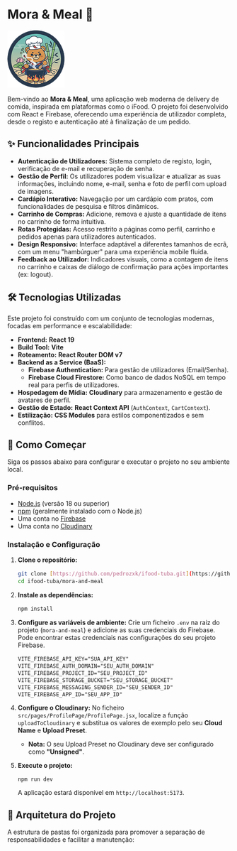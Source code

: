 # Mora & Meal 🍜

![Mora & Meal Logo](https://github.com/PedroZxK/ifood-tuba/blob/main/mora-and-meal/public/logo.png)

Bem-vindo ao **Mora & Meal**, uma aplicação web moderna de delivery de comida, inspirada em plataformas como o iFood. O projeto foi desenvolvido com React e Firebase, oferecendo uma experiência de utilizador completa, desde o registo e autenticação até à finalização de um pedido.

## ✨ Funcionalidades Principais

* **Autenticação de Utilizadores:** Sistema completo de registo, login, verificação de e-mail e recuperação de senha.
* **Gestão de Perfil:** Os utilizadores podem visualizar e atualizar as suas informações, incluindo nome, e-mail, senha e foto de perfil com upload de imagens.
* **Cardápio Interativo:** Navegação por um cardápio com pratos, com funcionalidades de pesquisa e filtros dinâmicos.
* **Carrinho de Compras:** Adicione, remova e ajuste a quantidade de itens no carrinho de forma intuitiva.
* **Rotas Protegidas:** Acesso restrito a páginas como perfil, carrinho e pedidos apenas para utilizadores autenticados.
* **Design Responsivo:** Interface adaptável a diferentes tamanhos de ecrã, com um menu "hambúrguer" para uma experiência mobile fluida.
* **Feedback ao Utilizador:** Indicadores visuais, como a contagem de itens no carrinho e caixas de diálogo de confirmação para ações importantes (ex: logout).

## 🛠️ Tecnologias Utilizadas

Este projeto foi construído com um conjunto de tecnologias modernas, focadas em performance e escalabilidade:

* **Frontend:** **React 19**
* **Build Tool:** **Vite**
* **Roteamento:** **React Router DOM v7**
* **Backend as a Service (BaaS):**
    * **Firebase Authentication:** Para gestão de utilizadores (Email/Senha).
    * **Firebase Cloud Firestore:** Como banco de dados NoSQL em tempo real para perfis de utilizadores.
* **Hospedagem de Mídia:** **Cloudinary** para armazenamento e gestão de avatares de perfil.
* **Gestão de Estado:** **React Context API** (`AuthContext`, `CartContext`).
* **Estilização:** **CSS Modules** para estilos componentizados e sem conflitos.

## 🚀 Como Começar

Siga os passos abaixo para configurar e executar o projeto no seu ambiente local.

### Pré-requisitos

* [Node.js](https://nodejs.org/) (versão 18 ou superior)
* [npm](https://www.npmjs.com/) (geralmente instalado com o Node.js)
* Uma conta no [Firebase](https://firebase.google.com/)
* Uma conta no [Cloudinary](https://cloudinary.com/)

### Instalação e Configuração

1.  **Clone o repositório:**
    ```bash
    git clone [https://github.com/pedrozxk/ifood-tuba.git](https://github.com/pedrozxk/ifood-tuba.git)
    cd ifood-tuba/mora-and-meal
    ```

2.  **Instale as dependências:**
    ```bash
    npm install
    ```

3.  **Configure as variáveis de ambiente:**
    Crie um ficheiro `.env` na raiz do projeto (`mora-and-meal`) e adicione as suas credenciais do Firebase. Pode encontrar estas credenciais nas configurações do seu projeto Firebase.

    ```env
    VITE_FIREBASE_API_KEY="SUA_API_KEY"
    VITE_FIREBASE_AUTH_DOMAIN="SEU_AUTH_DOMAIN"
    VITE_FIREBASE_PROJECT_ID="SEU_PROJECT_ID"
    VITE_FIREBASE_STORAGE_BUCKET="SEU_STORAGE_BUCKET"
    VITE_FIREBASE_MESSAGING_SENDER_ID="SEU_SENDER_ID"
    VITE_FIREBASE_APP_ID="SEU_APP_ID"
    ```

4.  **Configure o Cloudinary:**
    No ficheiro `src/pages/ProfilePage/ProfilePage.jsx`, localize a função `uploadToCloudinary` e substitua os valores de exemplo pelo seu **Cloud Name** e **Upload Preset**.

    * **Nota:** O seu Upload Preset no Cloudinary deve ser configurado como **"Unsigned"**.

5.  **Execute o projeto:**
    ```bash
    npm run dev
    ```
    A aplicação estará disponível em `http://localhost:5173`.

## 📁 Arquitetura do Projeto

A estrutura de pastas foi organizada para promover a separação de responsabilidades e facilitar a manutenção:

